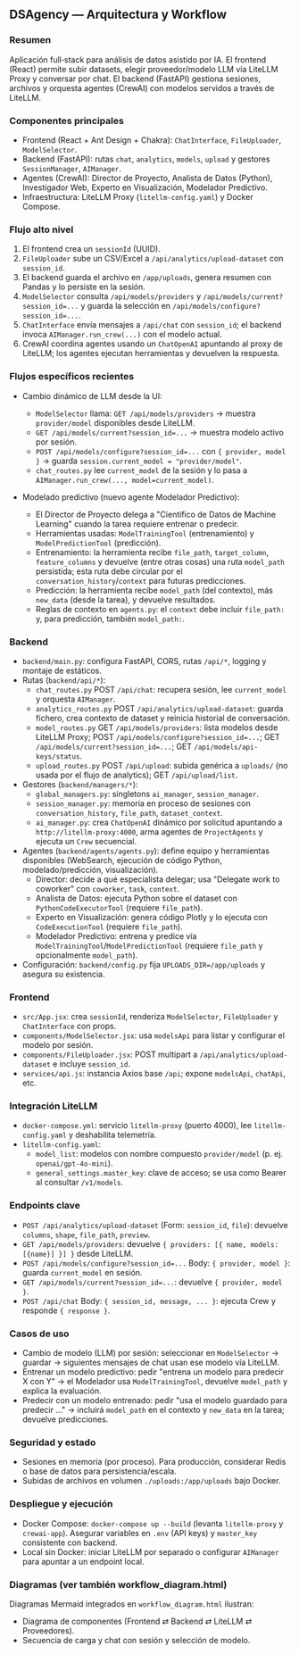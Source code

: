 ## DSAgency — Arquitectura y Workflow

### Resumen
Aplicación full‑stack para análisis de datos asistido por IA. El frontend (React) permite subir datasets, elegir proveedor/modelo LLM vía LiteLLM Proxy y conversar por chat. El backend (FastAPI) gestiona sesiones, archivos y orquesta agentes (CrewAI) con modelos servidos a través de LiteLLM.

### Componentes principales
- Frontend (React + Ant Design + Chakra): `ChatInterface`, `FileUploader`, `ModelSelector`.
- Backend (FastAPI): rutas `chat`, `analytics`, `models`, `upload` y gestores `SessionManager`, `AIManager`.
- Agentes (CrewAI): Director de Proyecto, Analista de Datos (Python), Investigador Web, Experto en Visualización, Modelador Predictivo.
- Infraestructura: LiteLLM Proxy (`litellm-config.yaml`) y Docker Compose.

### Flujo alto nivel
1) El frontend crea un `sessionId` (UUID).
2) `FileUploader` sube un CSV/Excel a `/api/analytics/upload-dataset` con `session_id`.
3) El backend guarda el archivo en `/app/uploads`, genera resumen con Pandas y lo persiste en la sesión.
4) `ModelSelector` consulta `/api/models/providers` y `/api/models/current?session_id=...` y guarda la selección en `/api/models/configure?session_id=...`.
5) `ChatInterface` envía mensajes a `/api/chat` con `session_id`; el backend invoca `AIManager.run_crew(...)` con el modelo actual.
6) CrewAI coordina agentes usando un `ChatOpenAI` apuntando al proxy de LiteLLM; los agentes ejecutan herramientas y devuelven la respuesta.

### Flujos específicos recientes
- Cambio dinámico de LLM desde la UI:
  - `ModelSelector` llama: `GET /api/models/providers` → muestra `provider/model` disponibles desde LiteLLM.
  - `GET /api/models/current?session_id=...` → muestra modelo activo por sesión.
  - `POST /api/models/configure?session_id=...` con `{ provider, model }` → guarda `session.current_model = "provider/model"`.
  - `chat_routes.py` lee `current_model` de la sesión y lo pasa a `AIManager.run_crew(..., model=current_model)`.

- Modelado predictivo (nuevo agente Modelador Predictivo):
  - El Director de Proyecto delega a "Científico de Datos de Machine Learning" cuando la tarea requiere entrenar o predecir.
  - Herramientas usadas: `ModelTrainingTool` (entrenamiento) y `ModelPredictionTool` (predicción).
  - Entrenamiento: la herramienta recibe `file_path`, `target_column`, `feature_columns` y devuelve (entre otras cosas) una ruta `model_path` persistida; esta ruta debe circular por el `conversation_history`/`context` para futuras predicciones.
  - Predicción: la herramienta recibe `model_path` (del contexto), más `new_data` (desde la tarea), y devuelve resultados.
  - Reglas de contexto en `agents.py`: el `context` debe incluir `file_path:` y, para predicción, también `model_path:`.

### Backend
- `backend/main.py`: configura FastAPI, CORS, rutas `/api/*`, logging y montaje de estáticos.
- Rutas (`backend/api/*`):
  - `chat_routes.py` POST `/api/chat`: recupera sesión, lee `current_model` y orquesta `AIManager`.
  - `analytics_routes.py` POST `/api/analytics/upload-dataset`: guarda fichero, crea contexto de dataset y reinicia historial de conversación.
  - `model_routes.py` GET `/api/models/providers`: lista modelos desde LiteLLM Proxy; POST `/api/models/configure?session_id=...`; GET `/api/models/current?session_id=...`; GET `/api/models/api-keys/status`.
  - `upload_routes.py` POST `/api/upload`: subida genérica a `uploads/` (no usada por el flujo de analytics); GET `/api/upload/list`.
- Gestores (`backend/managers/*`):
  - `global_managers.py`: singletons `ai_manager`, `session_manager`.
  - `session_manager.py`: memoria en proceso de sesiones con `conversation_history`, `file_path`, `dataset_context`.
  - `ai_manager.py`: crea `ChatOpenAI` dinámico por solicitud apuntando a `http://litellm-proxy:4000`, arma agentes de `ProjectAgents` y ejecuta un `Crew` secuencial.
- Agentes (`backend/agents/agents.py`): define equipo y herramientas disponibles (WebSearch, ejecución de código Python, modelado/predicción, visualización).
  - Director: decide a qué especialista delegar; usa "Delegate work to coworker" con `coworker`, `task`, `context`.
  - Analista de Datos: ejecuta Python sobre el dataset con `PythonCodeExecutorTool` (requiere `file_path`).
  - Experto en Visualización: genera código Plotly y lo ejecuta con `CodeExecutionTool` (requiere `file_path`).
  - Modelador Predictivo: entrena y predice vía `ModelTrainingTool`/`ModelPredictionTool` (requiere `file_path` y opcionalmente `model_path`).
- Configuración: `backend/config.py` fija `UPLOADS_DIR=/app/uploads` y asegura su existencia.

### Frontend
- `src/App.jsx`: crea `sessionId`, renderiza `ModelSelector`, `FileUploader` y `ChatInterface` con props.
- `components/ModelSelector.jsx`: usa `modelsApi` para listar y configurar el modelo por sesión.
- `components/FileUploader.jsx`: POST multipart a `/api/analytics/upload-dataset` e incluye `session_id`.
- `services/api.js`: instancia Axios base `/api`; expone `modelsApi`, `chatApi`, etc.

### Integración LiteLLM
- `docker-compose.yml`: servicio `litellm-proxy` (puerto 4000), lee `litellm-config.yaml` y deshabilita telemetría.
- `litellm-config.yaml`:
  - `model_list`: modelos con nombre compuesto `provider/model` (p. ej. `openai/gpt-4o-mini`).
  - `general_settings.master_key`: clave de acceso; se usa como Bearer al consultar `/v1/models`.

### Endpoints clave
- `POST /api/analytics/upload-dataset` (Form: `session_id`, `file`): devuelve `columns`, `shape`, `file_path`, `preview`.
- `GET /api/models/providers`: devuelve `{ providers: [{ name, models: [{name}] }] }` desde LiteLLM.
- `POST /api/models/configure?session_id=...` Body: `{ provider, model }`: guarda `current_model` en sesión.
- `GET /api/models/current?session_id=...`: devuelve `{ provider, model }`.
- `POST /api/chat` Body: `{ session_id, message, ... }`: ejecuta Crew y responde `{ response }`.

### Casos de uso
- Cambio de modelo (LLM) por sesión: seleccionar en `ModelSelector` → guardar → siguientes mensajes de chat usan ese modelo vía LiteLLM.
- Entrenar un modelo predictivo: pedir "entrena un modelo para predecir X con Y" → el Modelador usa `ModelTrainingTool`, devuelve `model_path` y explica la evaluación.
- Predecir con un modelo entrenado: pedir "usa el modelo guardado para predecir ..." → incluirá `model_path` en el contexto y `new_data` en la tarea; devuelve predicciones.

### Seguridad y estado
- Sesiones en memoria (por proceso). Para producción, considerar Redis o base de datos para persistencia/escala.
- Subidas de archivos en volumen `./uploads:/app/uploads` bajo Docker.

### Despliegue y ejecución
- Docker Compose: `docker-compose up --build` (levanta `litellm-proxy` y `crewai-app`). Asegurar variables en `.env` (API keys) y `master_key` consistente con backend.
- Local sin Docker: iniciar LiteLLM por separado o configurar `AIManager` para apuntar a un endpoint local.

### Diagramas (ver también workflow_diagram.html)
Diagramas Mermaid integrados en `workflow_diagram.html` ilustran:
- Diagrama de componentes (Frontend ⇄ Backend ⇄ LiteLLM ⇄ Proveedores).
- Secuencia de carga y chat con sesión y selección de modelo.


